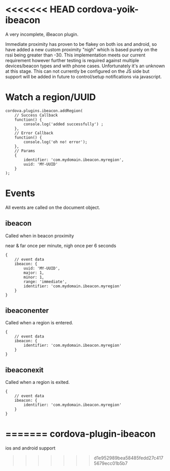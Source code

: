 <<<<<<< HEAD
cordova-yoik-ibeacon
===============

A very incomplete, iBeacon plugin.

Immediate proximity has proven to be flakey on both ios and android, so have added a new custom proximity "nigh" which is based purely on the rssi being greater than -30.  This implementation meets our current requirement however further testing is required against multiple devices/beacon types and with phone cases.  Unfortunately it's an unknown at this stage. This can not currently be configured on the JS side but support will be added in future to control/setup notifications via javascript.

# Watch a region/UUID
    cordova.plugins.ibeacon.addRegion(
        // Success Callback
        function() {
            console.log('added successfully') ;
        }, 
        // Error Callback
        function() { 
            console.log('oh no! error');
        }, 
        // Params
        { 
            identifier: 'com.mydomain.ibeacon.myregion', 
            uuid: 'MY-UUID'
        }
    );

# Events
All events are called on the document object.

## ibeacon
Called when in beacon proximity

near & far once per minute,
nigh once per 6 seconds

    {
        // event data
        ibeacon: {
            uuid: 'MY-UUID',
            major: 1,
            minor: 1,
            range: 'immediate',
            identifier: 'com.mydomain.ibeacon.myregion'
        }
    }

## ibeaconenter
Called when a region is entered. 

    {
        // event data
        ibeacon: {
            identifier: 'com.mydomain.ibeacon.myregion'
        }
    }

## ibeaconexit
Called when a region is exited.

    {
        // event data
        ibeacon: {
            identifier: 'com.mydomain.ibeacon.myregion'
        }
    }
=======
cordova-plugin-ibeacon
======================

ios and android support
>>>>>>> d1e952989bea58485fedd27c4175679ecc01b5b7
